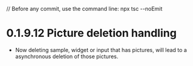 // Before any commit, use the command line: npx tsc --noEmit

# 0.1.9.12 Picture deletion handling

- Now deleting sample, widget or input that has pictures, will lead to a asynchronous deletion of those pictures.